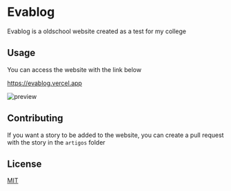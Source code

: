 # Evablog

Evablog is a oldschool website created as a test for my college

## Usage

You can access the website with the link below

https://evablog.vercel.app

![preview](https://files.catbox.moe/65l1kh.png)

## Contributing

If you want a story to be added to the website, you can create a pull request with the story in the `artigos` folder

## License

[MIT](https://choosealicense.com/licenses/mit/)
